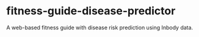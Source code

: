 # fitness-guide-disease-predictor
A web-based fitness guide with disease risk prediction using Inbody data.
